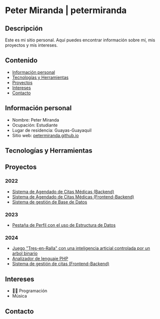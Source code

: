 # Peter Miranda | petermiranda

## Descripción
Este es mi sitio personal. Aquí puedes encontrar información sobre mí, mis
proyectos y mis intereses.

## Contenido
* [Información personal](#información-personal)
* [Tecnologías y Herramientas](#tecnologías-y-herramientas)
* [Proyectos](#proyectos)
* [Intereses](#intereses)
* [Contacto](#contacto)
  
## Información personal
* Nombre: Peter Miranda
* Ocupación: Estudiante
* Lugar de residencia: Guayas-Guayaquil
* Sitio web: [petermiranda.github.io](https://petermiranda.github.io/petermiranda/)

## Tecnologías y Herramientas

  
## Proyectos
### 2022
* [Sistema de Agendado de Citas Médicas (Backend)](https://github.com/irvmgarz/POO-P2-G8)
* [Sistema de Agendado de Citas Médicas (Frontend-Backend)](https://github.com/PeterMiranda/Proyecto-POO-PAR2)
* [Sistema de gestión de Base de Datos](https://github.com/LastDaniels/ProjectBD)
### 2023
* [Pestaña de Perfil con el uso de Estructura de Datos](https://github.com/PeterMiranda/EdD-Proyecto-1Parcial)
### 2024
* [Juego "Tres-en-Ralla" con una inteligencia articial controlada por un arbol binario](https://github.com/PeterMiranda/TicTacTree-EDD2P)
* [Analizador de lenguaje PHP](https://github.com/ChrisAcosta19/Analizador_PHP)
* [Sistema de gestión de citas (Frontend-Backend)](https://github.com/ChrisAcosta19/LP-Grupo8-Parcial2)

  
## Intereses
* 👨‍💻 Programación
* Música
  
## Contacto


<!--
**PeterMiranda/PeterMiranda** is a ✨ _special_ ✨ repository because its `README.md` (this file) appears on your GitHub profile.

Here are some ideas to get you started:

- 🔭 I’m currently working on ...
- 🌱 I’m currently learning ...
- 👯 I’m looking to collaborate on ...
- 🤔 I’m looking for help with ...
- 💬 Ask me about ...
- 📫 How to reach me: ...
- 😄 Pronouns: ...
- ⚡ Fun fact: ...
-->
